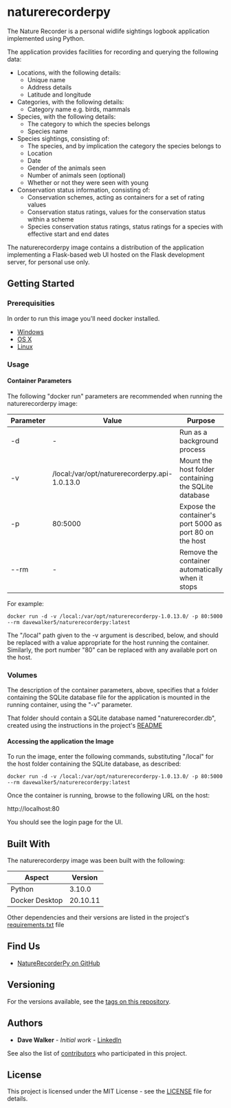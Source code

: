# naturerecorderpy

The Nature Recorder is a personal widlife sightings logbook application implemented using Python.

The application provides facilities for recording and querying the following data:

- Locations, with the following details:
    - Unique name
    - Address details
    - Latitude and longitude
- Categories, with the following details:
    - Category name e.g. birds, mammals
- Species, with the following details:
    - The category to which the species belongs
    - Species name
- Species sightings, consisting of:
    - The species, and by implication the category the species belongs to
    - Location
    - Date
    - Gender of the animals seen
    - Number of animals seen (optional)
    - Whether or not they were seen with young
- Conservation status information, consisting of:
    - Conservation schemes, acting as containers for a set of rating values
    - Conservation status ratings, values for the conservation status within a scheme
    - Species conservation status ratings, status ratings for a species with effective start and end dates

The naturerecorderpy image contains a distribution of the application implementing a Flask-based web UI hosted on the Flask development server, for personal use only.

## Getting Started

### Prerequisities

In order to run this image you'll need docker installed.

* [Windows](https://docs.docker.com/windows/started)
* [OS X](https://docs.docker.com/mac/started/)
* [Linux](https://docs.docker.com/linux/started/)

### Usage

#### Container Parameters

The following "docker run" parameters are recommended when running the naturerecorderpy image:

| Parameter | Value | Purpose |
| --- | --- | --- |
| -d | - | Run as a background  process
| -v | /local:/var/opt/naturerecorderpy.api-1.0.13.0 | Mount the host folder containing the SQLite database |
| -p | 80:5000 | Expose the container's port 5000 as port 80 on the host |
| --rm | - | Remove the container automatically when it stops |

For example:

```shell
docker run -d -v /local:/var/opt/naturerecorderpy-1.0.13.0/ -p 80:5000 --rm davewalker5/naturerecorderpy:latest
```

The "/local" path given to the -v argument is described, below, and should be replaced with a value appropriate for the host running the container. Similarly, the port number "80" can be replaced with any available port on the host.

### Volumes

The description of the container parameters, above, specifies that a folder containing the SQLite database file for the application is mounted in the running container, using the "-v" parameter.

That folder should contain a SQLite database named "naturerecorder.db", created using the instructions in the project's [README](https://github.com/davewalker5/NatureRecorderPy/blob/main/README.rst)

#### Accessing the application the Image

To run the image, enter the following commands, substituting "/local" for the host folder containing the SQLite database, as described:

```shell
docker run -d -v /local:/var/opt/naturerecorderpy-1.0.13.0/ -p 80:5000 --rm davewalker5/naturerecorderpy:latest
```

Once the container is running, browse to the following URL on the host:

http://localhost:80

You should see the login page for the UI.

## Built With

The naturerecorderpy image was been built with the following:

| Aspect | Version |
| --- | --- |
| Python | 3.10.0 |
| Docker Desktop | 20.10.11 |

Other dependencies and their versions are listed in the project's [requirements.txt](https://github.com/davewalker5/NatureRecorderPy/blob/main/requirements.txt) file

## Find Us

* [NatureRecorderPy on GitHub](https://github.com/davewalker5/NatureRecorderPy)

## Versioning

For the versions available, see the [tags on this repository](https://github.com/davewalker5/NatureRecorderPy/tags).

## Authors

* **Dave Walker** - *Initial work* - [LinkedIn](https://www.linkedin.com/in/davewalker5/)

See also the list of [contributors](https://github.com/davewalker5/NatureRecorderPy/contributors) who 
participated in this project.

## License

This project is licensed under the MIT License - see the [LICENSE](https://github.com/davewalker5/NatureRecorderPy/blob/master/LICENSE) file for details.
